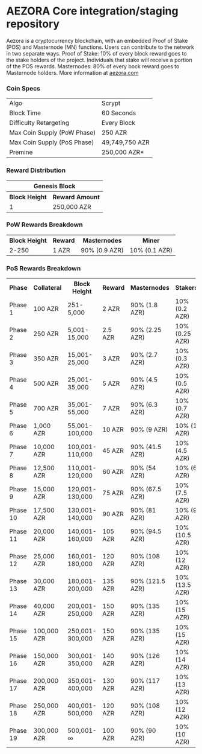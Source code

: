 AEZORA Core integration/staging repository
=====================================


Aezora is a cryptocurrency blockchain, with an embedded Proof of Stake (POS) and Masternode (MN) functions. 
Users can contribute to the network in two separate ways. 
Proof of Stake: 10% of every block reward goes to the stake holders of the project. 
Individuals that stake will receive a portion of the POS rewards. 
Masternodes: 80% of every bock reward goes to Masternode holders.
More information at [aezora.com](http://www.aezora.com) 

### Coin Specs
<table>
<tr><td>Algo</td><td>Scrypt</td></tr>
<tr><td>Block Time</td><td>60 Seconds</td></tr>
<tr><td>Difficulty Retargeting</td><td>Every Block</td></tr>
<tr><td>Max Coin Supply (PoW Phase)</td><td>250 AZR</td></tr>
<tr><td>Max Coin Supply (PoS Phase)</td><td>49,749,750 AZR</td></tr>
<tr><td>Premine</td><td>250,000 AZR*</td></tr>
</table>


### Reward Distribution

<table>
<th colspan=4>Genesis Block</th>
<tr><th>Block Height</th><th>Reward Amount</th></tr>
<tr><td>1</td><td>250,000 AZR</td></tr>
</table>

### PoW Rewards Breakdown

<table>
<th>Block Height</th><th>Reward</th><th>Masternodes</th><th>Miner</th>
<tr><td>2-250</td><td>1 AZR</td><td>90% (0.9 AZR)</td><td>10% (0.1 AZR)</td></tr>
</table>

### PoS Rewards Breakdown

<table>
<th>Phase</th><th>Collateral</th><th>Block Height</th><th>Reward</th><th>Masternodes</th><th>Stakers</th>
<tr><td>Phase 1</td><td>100 AZR</td><td>251-5,000</td><td>2 AZR</td><td>90% (1.8 AZR)</td><td>10% (0.2 AZR)</td></tr>
<tr><td>Phase 2</td><td>250 AZR</td><td>5,001-15,000</td><td>2.5 AZR</td><td>90% (2.25 AZR)</td><td>10% (0.25 AZR)</td></tr>
<tr><td>Phase 3</td><td>350 AZR</td><td>15,001-25,000</td><td>3 AZR</td><td>90% (2.7 AZR)</td><td>10% (0.3 AZR)</td></tr>
<tr><td>Phase 4</td><td>500 AZR</td><td>25,001-35,000</td><td>5 AZR</td><td>90% (4.5 AZR)</td><td>10% (0.5 AZR)</td></tr>
<tr><td>Phase 5</td><td>700 AZR</td><td>35,001-55,000</td><td>7 AZR</td><td>90% (6.3 AZR)</td><td>10% (0.7 AZR)</td></tr>
<tr><td>Phase 6</td><td>1,000 AZR</td><td>55,001-100,000</td><td>10 AZR</td><td>90% (9 AZR)</td><td>10% (1 AZR)</td></tr>
<tr><td>Phase 7</td><td>10,000 AZR</td><td>100,001-110,000</td><td>45 AZR</td><td>90% (41.5 AZR)</td><td>10% (4.5 AZR)</td></tr>
<tr><td>Phase 8</td><td>12,500 AZR</td><td>110,001-120,000</td><td>60 AZR</td><td>90% (54 AZR)</td><td>10% (6 AZR)</td></tr>
<tr><td>Phase 9</td><td>15,000 AZR</td><td>120,001-130,000</td><td>75 AZR</td><td>90% (67.5 AZR)</td><td>10% (7.5 AZR)</td></tr>
<tr><td>Phase 10</td><td>17,500 AZR</td><td>130,001-140,000</td><td>90 AZR</td><td>90% (81 AZR)</td><td>10% (9 AZR)</td></tr>
<tr><td>Phase 11</td><td>20,000 AZR</td><td>140,001-160,000</td><td>105 AZR</td><td>90% (94.5 AZR)</td><td>10% (10.5 AZR)</td></tr>
<tr><td>Phase 12</td><td>25,000 AZR</td><td>160,001-180,000</td><td>120 AZR</td><td>90% (108 AZR)</td><td>10% (12 AZR)</td></tr>
<tr><td>Phase 13</td><td>30,000 AZR</td><td>180,001-200,000</td><td>135 AZR</td><td>90% (121.5 AZR)</td><td>10% (13.5 AZR)</td></tr>
<tr><td>Phase 14</td><td>40,000 AZR</td><td>200,001-250,000</td><td>150 AZR</td><td>90% (135 AZR)</td><td>10% (15 AZR)</td></tr>
<tr><td>Phase 15</td><td>100,000 AZR</td><td>250,001-300,000</td><td>150 AZR</td><td>90% (135 AZR)</td><td>10% (15 AZR)</td></tr>
<tr><td>Phase 16</td><td>150,000 AZR</td><td>300,001-350,000</td><td>140 AZR</td><td>90% (126 AZR)</td><td>10% (14 AZR)</td></tr>
<tr><td>Phase 17</td><td>200,000 AZR</td><td>350,001-400,000</td><td>130 AZR</td><td>90% (117 AZR)</td><td>10% (13 AZR)</td></tr>
<tr><td>Phase 18</td><td>250,000 AZR</td><td>400,001-500,000</td><td>120 AZR</td><td>90% (108 AZR)</td><td>10% (12 AZR)</td></tr>
<tr><td>Phase 19</td><td>300,000 AZR</td><td>500,001-∞</td><td>100 AZR</td><td>90% (90 AZR)</td><td>10% (10 AZR)</td></tr>
</table>
